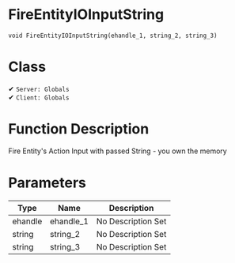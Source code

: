 # FireEntityIOInputString
```
void FireEntityIOInputString(ehandle_1, string_2, string_3)
```
# Class
✔ `Server: Globals`  
✔ `Client: Globals`  

# Function Description
Fire Entity's Action Input with passed String - you own the memory
# Parameters
Type|Name|Description
--|--|--
ehandle|ehandle_1|No Description Set
string|string_2|No Description Set
string|string_3|No Description Set
